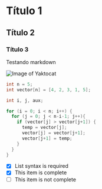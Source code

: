 # Título 1
## Título 2
### Título 3

Testando markdown

![Image of Yaktocat](https://octodex.github.com/images/yaktocat.png)
``` C
int n = 5;
int vector[n] = [4, 2, 3, 1, 5];

int i, j, aux;

for (i = 0; i < n; i++) {
  for (j = 0; j < n-i-1; j++){
    if (vector[j] > vector[j+1]) {
      temp = vector[j];
      vector[j] = vector[j+1];
      vector[j+1] = temp;
    }
  }
}
```
- [x] List syntax is required
- [x] This item is complete
- [ ] This item is not complete
